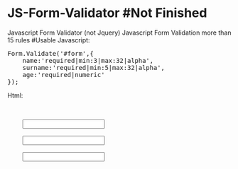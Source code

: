 # JS-Form-Validator #Not Finished
Javascript Form Validator (not Jquery)
Javascript Form Validation more than 15 rules
#Usable
Javascript:
<pre>
Form.Validate('#form',{
	name:'required|min:3|max:32|alpha',
	surname:'required|min:5|max:32|alpha',
	age:'required|numeric'
});
</pre>	
Html:
<pre>
   <form id="form" action="get.php">
	<input type="name" name="name" />
	<span error="name"></span>
	<input type="text" name="surname" />
	<span error="surname"></span>
	<input type="text" name="age" />
	<span error="age"></span>
  </form>
</pre>

  
